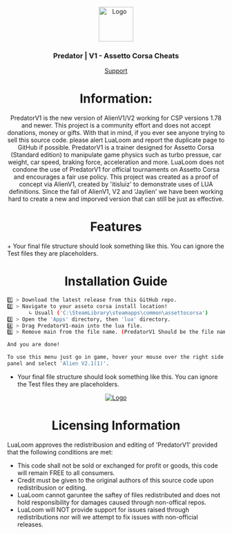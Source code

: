 <br />
<div align="center">
  <a href="https://discord.gg/fZDeS4vtqV">
    <img src="https://github.com/Jay0Hx/Jaylien/assets/119745695/dc73011f-4ff0-4774-a7cb-1ad1035a09d1" alt="Logo" width="80" height="80">
  </a>

  <h3 align="center">Predator | V1 - Assetto Corsa Cheats</h3>

  <p align="center">
    <a href="https://discord.gg/fZDeS4vtqV">Support</a>
  </p>
</div>

<h1 align="center">Information:</a></h1>



<div align="center">
PredatorV1 is the new version of AlienV1/V2 working for CSP versions 1.78 and newer. This project is a community effort and does not accept donations, money or gifts. With that in mind, if you ever see anyone trying to  sell this source code. please alert LuaLoom and report the duplicate page to GitHub if possible. PredatorV1 is a trainer designed for Assetto Corsa (Standard edition) to manipulate game physics such as turbo pressue, car weight, car speed, braking force, acceleration and more. LuaLoom does not condone the use of   PredatorV1 for official tournaments on Assetto Corsa and encourages a fair use policy. This project was created as a proof of concept via AlienV1, created by 'itisluiz' to demonstrate uses of LUA definitions. Since the fall of AlienV1, V2 and 'Jaylien' we have been working hard to create a new and imporved version that can still be just as effective.
</div>

<h1 align="center">Features</a></h1>
+ Your final file structure should look something like this. You can ignore the Test files they are placeholders.

</div>

<h1 align="center">Installation Guide</a></h1> 

   ```sh
   1️⃣ > Download the latest release from this GitHub repo.
   2️⃣ > Navigate to your asseto corsa install location!
          ∟ Usuall ('C:\SteamLibrary\steamapps\common\assettocorsa')
   3️⃣ > Open the 'Apps' directory, then 'lua' directory.
   4️⃣ > Drag PredatorV1-main into the lua file.
   5️⃣ > Remove main from the file name. (PredatorV1 Should be the file name!)

   And you are done!
   
   To use this menu just go in game, hover your mouse over the right side of the screen to reveal the menu toggle
   panel and select 'Alien V2.1(1)'.
   ```
+ Your final file structure should look something like this. You can ignore the Test files they are placeholders.

<div align="center">
  <a href="https://discord.gg/fZDeS4vtqV">
    <img src="https://github.com/Jay0Hx/PredatorV1/assets/119745695/789f4feb-c2c4-474f-8f9b-685811266edf" alt="Logo">
  </a>
</div>

<h1 align="center">Licensing Information</a></h1>
LuaLoom approves the redistribusion and editing of 'PredatorV1' provided that the following conditions are met:

+ This code shall not be sold or exchanged for profit or goods, this code will remain FREE to all consumers.
+ Credit must be given to the original authors of this source code upon redistribusion or editing.
+ LuaLoom cannot garuntee the saftey of files redistributed and does not hold responsibility for damages caused through non-offical repos.
+ LuaLoom will NOT provide support for issues raised through redistributions nor will we attempt to fix issues with non-official releases.

